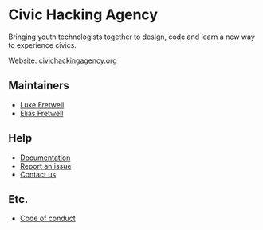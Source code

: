 # Civic Hacking Agency

Bringing youth technologists together to design, code and learn a new way to experience civics.

Website: [civichackingagency.org](https://civichackingagency.org)

## Maintainers

* [Luke Fretwell](@lukefretwell)
* [Elias Fretwell](@Narlotl)

## Help

* [Documentation](https://docs.civichackingagency.org/)
* [Report an issue](https://github.com/civichackingagency/civichackingagency.github.io/issues/new/choose)
* [Contact us](https://docs.civichackingagency.org/contact)

## Etc.

* [Code of conduct](https://docs.civichackingagency.org/conduct/)
